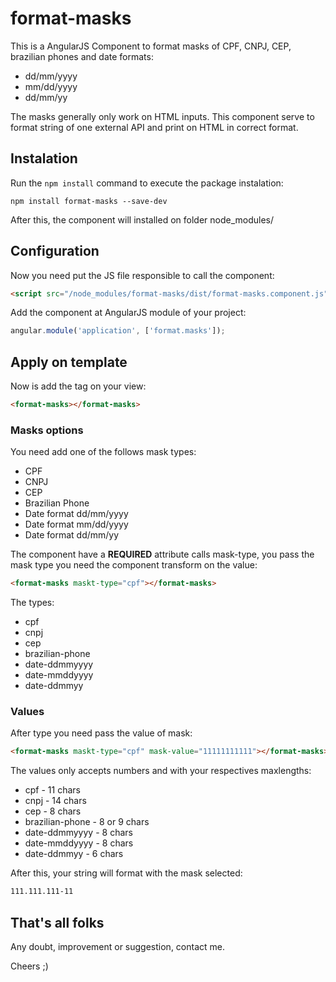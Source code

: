 # format-masks
This is a AngularJS Component to format masks of CPF, CNPJ, CEP, brazilian phones and date formats:

* dd/mm/yyyy
* mm/dd/yyyy
* dd/mm/yy

The masks generally only work on HTML inputs. This component serve to format string of one external API and print on HTML in correct format.

## Instalation

Run the `npm install` command to execute the package instalation:

```
npm install format-masks --save-dev
```

After this, the component will installed on folder node_modules/

## Configuration

Now you need put the JS file responsible to call the component:

```html
<script src="/node_modules/format-masks/dist/format-masks.component.js"></script>
```

Add the component at AngularJS module of your project:

```javascript
angular.module('application', ['format.masks']);
```

## Apply on template

Now is add the tag on your view:

```html
<format-masks></format-masks>
```

### Masks options

You need add one of the follows mask types:

* CPF
* CNPJ
* CEP
* Brazilian Phone
* Date format dd/mm/yyyy
* Date format mm/dd/yyyy
* Date format dd/mm/yy

The component have a **REQUIRED** attribute calls mask-type, you pass the mask type you need the component transform on the value:

```html
<format-masks maskt-type="cpf"></format-masks>
```

The types:

* cpf
* cnpj
* cep
* brazilian-phone
* date-ddmmyyyy
* date-mmddyyyy
* date-ddmmyy

### Values

After type you need pass the value of mask:

```html
<format-masks maskt-type="cpf" mask-value="11111111111"></format-masks>
```

The values only accepts numbers and with your respectives maxlengths:

* cpf - 11 chars
* cnpj - 14 chars
* cep - 8 chars
* brazilian-phone - 8 or 9 chars
* date-ddmmyyyy - 8 chars
* date-mmddyyyy - 8 chars
* date-ddmmyy - 6 chars

After this, your string will format with the mask selected:

```html
111.111.111-11
```

## That's all folks

Any doubt, improvement or suggestion, contact me.

Cheers ;)
